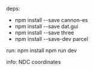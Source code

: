 deps:
* npm install --save cannon-es
* npm install --save dat.gui
* npm install --save three          
* npm install --save-dev parcel

run:
npm install
npm run dev


info:
NDC coordinates